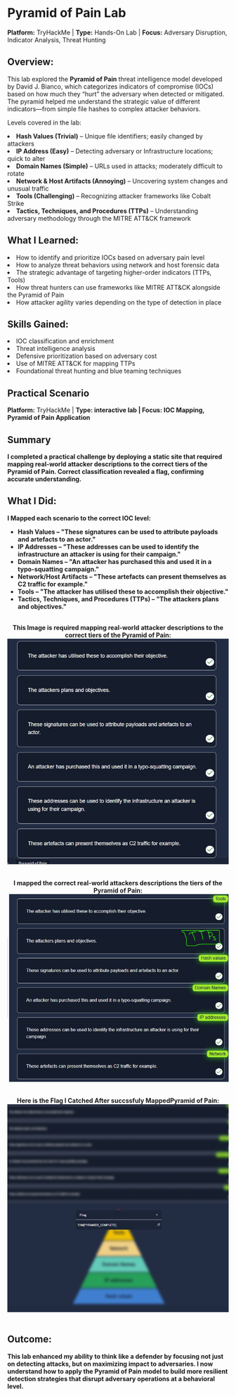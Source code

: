# Pyramid of Pain Lab
<b>Platform:</b> TryHackMe | <b>Type:</b> Hands-On Lab | <b>Focus:</b> Adversary Disruption, Indicator Analysis, Threat Hunting
<h2>Overview:</h2>
This lab explored the <b>Pyramid of Pain</b> threat intelligence model developed by David J. Bianco, which categorizes indicators of compromise (IOCs) based on how much they “hurt” the adversary when detected or mitigated. The pyramid helped me understand the strategic value of different indicators—from simple file hashes to complex attacker behaviors.

Levels covered in the lab:

<li><b>Hash Values (Trivial)</b> – Unique file identifiers; easily changed by attackers</li>
<li><b>IP Address (Easy)</b> – Detecting adversary or Infrastructure locations; quick to alter</li>
<li><b>Domain Names (Simple)</b> – URLs used in attacks; moderately difficult to rotate</li>
<li><b>Network & Host Artifacts (Annoying)</b> – Uncovering system changes and unusual traffic</li>
<li><b>Tools (Challenging)</b> – Recognizing attacker frameworks like Cobalt Strike</li>
<li><b>Tactics, Techniques, and Procedures (TTPs)</b> – Understanding adversary methodology through the MITRE ATT&CK framework</li>

<h2>What I Learned:</h2>

<li>How to identify and prioritize IOCs based on adversary pain level</li>
<li>How to analyze threat behaviors using network and host forensic data</li>
<li>The strategic advantage of targeting higher-order indicators (TTPs, Tools)</li>
<li>How threat hunters can use frameworks like MITRE ATT&CK alongside the Pyramid of Pain</li>
<li>How attacker agility varies depending on the type of detection in place</li>

<h2>Skills Gained:</h2>
<li>IOC classification and enrichment</li>
<li>Threat intelligence analysis</li>
<li>Defensive prioritization based on adversary cost</li>
<li>Use of MITRE ATT&CK for mapping TTPs</li>
<li>Foundational threat hunting and blue teaming techniques</li>

## Practical Scenario

<b>Platform:</b> TryHackMe | <b>Type: interactive lab | <b>Focus:</b> IOC Mapping, Pyramid of Pain Application

## Summary
I completed a practical challenge by deploying a static site that required mapping real-world attacker descriptions to the correct tiers of the Pyramid of Pain. Correct classification revealed a flag, confirming accurate understanding.

## What I Did:
I Mapped each scenario to the correct IOC level:

- <b>Hash Values</b> – "These signatures can be used to attribute payloads and artefacts to an actor."
- <b>IP Addresses</b> – "These addresses can be used to identify the infrastructure an attacker is using for their campaign."
- <b>Domain Names</b> – "An attacker has purchased this and used it in a typo-squatting campaign."
- <b>Network/Host Artifacts</b> – "These artefacts can present themselves as C2 traffic for example."
- <b>Tools</b> – "The attacker has utilised these to accomplish their objective."
- <b>Tactics, Techniques, and Procedures (TTPs)</b> – "The attackers plans and objectives."
  </br>
  </br>

<p align="center">
This Image is required mapping real-world attacker descriptions to the correct tiers of the <b>Pyramid of Pain:</b> <br/>
<img src="https://github.com/AdamuHassanAli/Pyramid-of-Pain/blob/main/Images/001.jpeg?raw=true"/>
<br/>
<br/>
<p align="center">
I mapped the correct real-world attackers descriptions the tiers of the <b>Pyramid of Pain:</b> <br/>
<img src="https://github.com/AdamuHassanAli/Pyramid-of-Pain/blob/main/Images/Pyramid%20of%20pain%20Activiry.jpeg?raw=true"/>
<br/>
<br/>
<p align="center">
Here is the Flag I Catched After succssfuly Mapped<b>Pyramid of Pain:</b> <br/>
<img src="https://github.com/AdamuHassanAli/Pyramid-of-Pain/blob/main/Images/Pyramid%20of%20pain%20Catched%20the%20flag.jpeg?raw=true"/>
<br/>
<br/>
  
## Outcome:
This lab enhanced my ability to think like a defender by focusing not just on detecting attacks, but on maximizing impact to adversaries. I now understand how to apply the Pyramid of Pain model to build more resilient detection strategies that disrupt adversary operations at a behavioral level.
